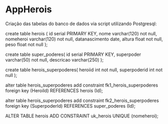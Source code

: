 # AppHerois

Criação das tabelas do banco de dados via script utilizando Postgresql:

create table herois (
	id serial PRIMARY KEY,
	nome varchar(120) not null,
	nomeheroi varchar(120) not null,
	datanascimento date,
	altura float not null,
	peso float not null
);

create table super_poderes(
	id serial PRIMARY KEY,
	superpoder varchar(50) not null,
	descricao varchar(250)
);

create table herois_superpoderes(
	heroiid int not null,
	superpoderid int not null
);

alter table herois_superpoderes
    add constraint fk1_herois_superpoderes
    foreign key (HeroiId) 
    REFERENCES herois (Id);
    
alter table herois_superpoderes
    add constraint fk2_herois_superpoderes
    foreign key (SuperpoderId) 
    REFERENCES super_poderes (Id);

ALTER TABLE herois ADD CONSTRAINT uk_herois UNIQUE (nomeheroi);
